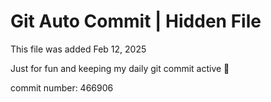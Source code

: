 # Git Auto Commit | Hidden File

This file was added Feb 12, 2025

Just for fun and keeping my daily git commit active 🤪

commit number: 466906
